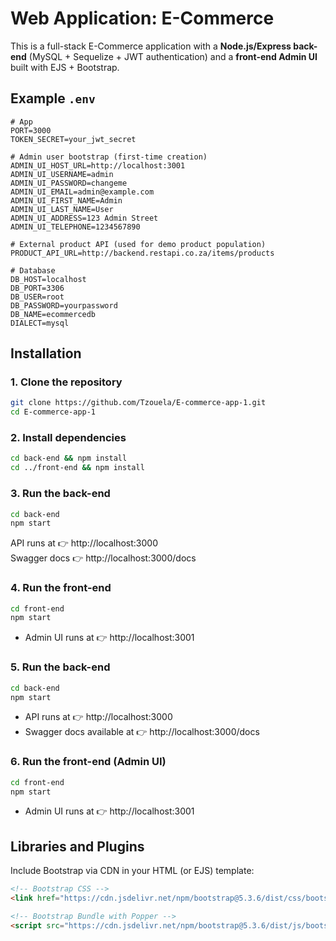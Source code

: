 # Web Application: E-Commerce  
This is a full-stack E-Commerce application with a **Node.js/Express back-end** (MySQL + Sequelize + JWT authentication) and a **front-end Admin UI** built with EJS + Bootstrap. 

## Example `.env`

```env
# App
PORT=3000
TOKEN_SECRET=your_jwt_secret

# Admin user bootstrap (first-time creation)
ADMIN_UI_HOST_URL=http://localhost:3001
ADMIN_UI_USERNAME=admin
ADMIN_UI_PASSWORD=changeme
ADMIN_UI_EMAIL=admin@example.com
ADMIN_UI_FIRST_NAME=Admin
ADMIN_UI_LAST_NAME=User
ADMIN_UI_ADDRESS=123 Admin Street
ADMIN_UI_TELEPHONE=1234567890

# External product API (used for demo product population)
PRODUCT_API_URL=http://backend.restapi.co.za/items/products

# Database
DB_HOST=localhost
DB_PORT=3306
DB_USER=root
DB_PASSWORD=yourpassword
DB_NAME=ecommercedb
DIALECT=mysql
```

## Installation

### 1. Clone the repository
```bash
git clone https://github.com/Tzouela/E-commerce-app-1.git
cd E-commerce-app-1
```

### 2. Install dependencies
```bash
cd back-end && npm install
cd ../front-end && npm install
```

### 3. Run the back-end
```bash
cd back-end
npm start
```

API runs at 👉 http://localhost:3000  
Swagger docs 👉 http://localhost:3000/docs  

### 4. Run the front-end
```bash
cd front-end
npm start
```

- Admin UI runs at 👉 http://localhost:3001  

### 5. Run the back-end
```bash
cd back-end
npm start
```

- API runs at 👉 http://localhost:3000  
- Swagger docs available at 👉 http://localhost:3000/docs  

### 6. Run the front-end (Admin UI)
```bash
cd front-end
npm start
```

- Admin UI runs at 👉 http://localhost:3001  

## Libraries and Plugins

Include Bootstrap via CDN in your HTML (or EJS) template:

```html
<!-- Bootstrap CSS -->
<link href="https://cdn.jsdelivr.net/npm/bootstrap@5.3.6/dist/css/bootstrap.min.css" rel="stylesheet">

<!-- Bootstrap Bundle with Popper -->
<script src="https://cdn.jsdelivr.net/npm/bootstrap@5.3.6/dist/js/bootstrap.bundle.min.js"></script>
```